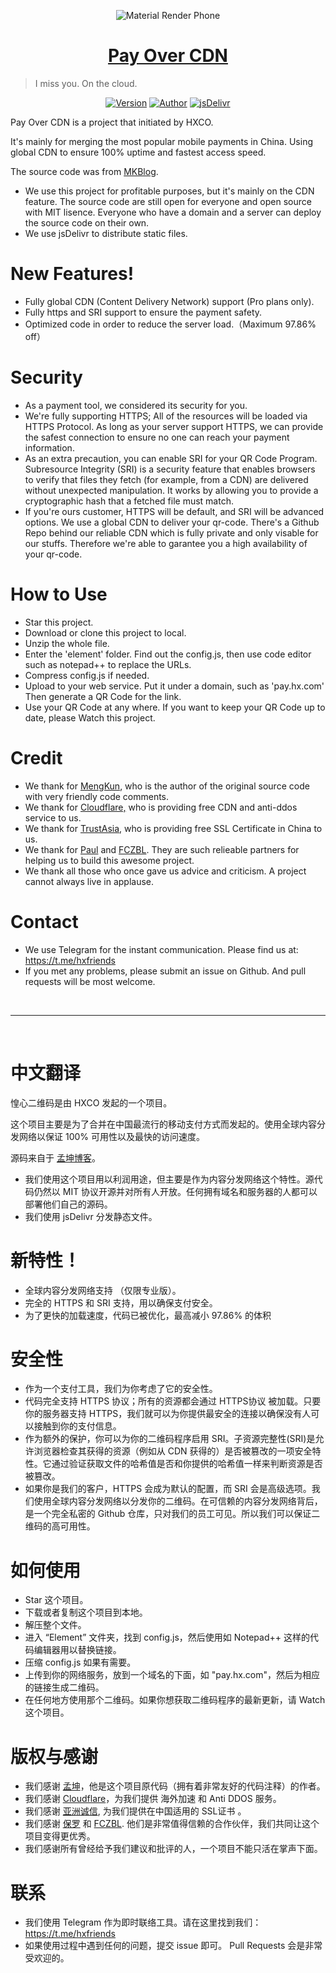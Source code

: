 <p align="center">
<img src="https://ws1.sinaimg.cn/large/0072Lfvtly1fqpoepo8wkj31hc0zktcl.jpg" alt="Material Render Phone">
</p>

<h1 align="center"><a href="https://qr.hxco.de" target="_blank">Pay Over CDN</a></h1>

> I miss you. On the cloud.

<p align="center">
  <a href="https://github.com/HXCO-QR/Pay_Over_CDN/releases" target="_blank"><img alt="Version" src="https://img.shields.io/badge/version-1.1.1-757575.svg?style=flat-square"/></a>
<a href="https://tech.hxco.de"><img alt="Author" src="https://img.shields.io/badge/author-Huangxin-red.svg?style=flat-square"/></a>
<a href="https://www.jsdelivr.com/package/gh/hxco-qr/pay_with_cdn" target="_blank" target="_blank"><img alt="jsDelivr" src="https://data.jsdelivr.com/v1/package/gh/hxco-qr/pay_with_cdn/badge"/></a>
</p>

Pay Over CDN is a project that initiated by HXCO. 

It's mainly for merging the most popular mobile payments in China. Using global CDN to ensure 100% uptime and fastest access speed. 

The source code was from <a href="https://mkblog.cn">MKBlog</a>. 
  - We use this project for profitable purposes, but it's mainly on the CDN feature. The source code are still open for everyone and open source with MIT lisence. Everyone who have a domain and a server can deploy the source code on their own.
  - We use jsDelivr to distribute static files.

# New Features!

  - Fully global CDN (Content Delivery Network) support (Pro plans only).
  - Fully https and SRI support to ensure the payment safety.
  - Optimized code in order to reduce the server load.（Maximum 97.86% off）
  
# Security
- As a payment tool, we considered its security for you.
- We're fully supporting HTTPS; All of the resources will be loaded via HTTPS Protocol. As long as your server support HTTPS, we can provide the safest connection to ensure no one can reach your payment information.
- As an extra precaution, you can enable SRI for your QR Code Program. Subresource Integrity (SRI) is a security feature that enables browsers to verify that files they fetch (for example, from a CDN) are delivered without unexpected manipulation. It works by allowing you to provide a cryptographic hash that a fetched file must match.
- If you're ours customer, HTTPS will be default, and SRI will be advanced options. We use a global CDN to deliver your qr-code. There's a Github Repo behind our reliable CDN which is fully private and only visable for our stuffs. Therefore we're able to garantee you a high availability of your qr-code.


# How to Use
- Star this project.
- Download or clone this project to local.
- Unzip the whole file.
- Enter the 'element' folder. Find out the config.js, then use code editor such as notepad++ to replace the URLs.
- Compress config.js if needed.
- Upload to your web service. Put it under a domain, such as 'pay.hx.com' Then generate a QR Code for the link.
- Use your QR Code at any where. If you want to keep your QR Code up to date, please Watch this project.

# Credit
- We thank for <a href="https://mkblog.cn">MengKun</a>, who is the author of the original source code with very friendly code comments.
- We thank for <a href="https://www.cloudflare.com">Cloudflare,</a> who is providing free CDN and anti-ddos service to us.
- We thank for <a href="https://www.trustasia.com/">TrustAsia</a>, who is providing free SSL Certificate in China to us.
- We thank for <a href="https://paugram.com">Paul</a> and <a href="https://www.fczbl.vip">FCZBL</a>. They are such relieable partners for helping us to build this awesome project.
- We thank all those who once gave us advice and criticism. A project cannot always live in applause.

# Contact
- We use Telegram for the instant communication. Please find us at: https://t.me/hxfriends
- If you met any problems, please submit an issue on Github. And pull requests will be most welcome.
<br>
<hr>
<br>

# 中文翻译

惶心二维码是由 HXCO 发起的一个项目。

这个项目主要是为了合并在中国最流行的移动支付方式而发起的。使用全球内容分发网络以保证 100% 可用性以及最快的访问速度。

源码来自于 <a href="https://mkblog.cn">孟坤博客</a>。
  - 我们使用这个项目用以利润用途，但主要是作为内容分发网络这个特性。源代码仍然以 MIT 协议开源并对所有人开放。任何拥有域名和服务器的人都可以部署他们自己的源码。
  - 我们使用 jsDelivr 分发静态文件。

# 新特性！

  - 全球内容分发网络支持 （仅限专业版）。
  - 完全的 HTTPS 和 SRI 支持，用以确保支付安全。
  - 为了更快的加载速度，代码已被优化，最高减小 97.86% 的体积
  
# 安全性
- 作为一个支付工具，我们为你考虑了它的安全性。
- 代码完全支持 HTTPS 协议；所有的资源都会通过 HTTPS协议 被加载。只要你的服务器支持 HTTPS，我们就可以为你提供最安全的连接以确保没有人可以接触到你的支付信息。 
- 作为额外的保护，你可以为你的二维码程序启用 SRI。子资源完整性(SRI)是允许浏览器检查其获得的资源（例如从 CDN 获得的）是否被篡改的一项安全特性。它通过验证获取文件的哈希值是否和你提供的哈希值一样来判断资源是否被篡改。
- 如果你是我们的客户，HTTPS 会成为默认的配置，而 SRI 会是高级选项。我们使用全球内容分发网络以分发你的二维码。在可信赖的内容分发网络背后，是一个完全私密的 Github 仓库，只对我们的员工可见。所以我们可以保证二维码的高可用性。

# 如何使用
- Star 这个项目。
- 下载或者复制这个项目到本地。
- 解压整个文件。
- 进入 “Element” 文件夹，找到 config.js，然后使用如 Notepad++ 这样的代码编辑器用以替换链接。
- 压缩 config.js 如果有需要。
- 上传到你的网络服务，放到一个域名的下面，如 "pay.hx.com"，然后为相应的链接生成二维码。
- 在任何地方使用那个二维码。如果你想获取二维码程序的最新更新，请 Watch 这个项目。

# 版权与感谢
- 我们感谢 <a href="https://mkblog.cn">孟坤</a>，他是这个项目原代码（拥有着非常友好的代码注释）的作者。
- 我们感谢 <a href="https://www.cloudflare.com">Cloudflare</a>，为我们提供 海外加速 和 Anti DDOS 服务。
- 我们感谢 <a href="https://www.trustasia.com/">亚洲诚信</a>, 为我们提供在中国适用的 SSL证书 。
- 我们感谢 <a href="https://paugram.com">保罗</a> 和 <a href="https://www.fczbl.vip">FCZBL</a>. 他们是非常值得信赖的合作伙伴，我们共同让这个项目变得更优秀。
- 我们感谢所有曾经给予我们建议和批评的人，一个项目不能只活在掌声下面。

# 联系
- 我们使用 Telegram 作为即时联络工具。请在这里找到我们： https://t.me/hxfriends
- 如果使用过程中遇到任何的问题，提交 issue 即可。 Pull Requests 会是非常受欢迎的。
